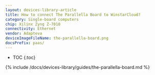 ```yaml
---
layout: devices-library-article
title: How to connect The Parallella Board to WinstarCloud?
category: Single-board computers
chip: Xilinx Zynq Z-7010
connectivity: Ethernet
vendor: Adapteva
deviceImageFileName: the-parallella-board.png
docsPrefix: paas/
---
```



* TOC
{:toc}

{% include /docs/devices-library/guides/the-parallella-board.md %}